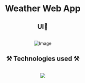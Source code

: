 <h1 align="center">Weather Web App</h1>
<h2 align="center">UI📸</h2>
<br/>
<div align="center">
<img src="https://github.com/user-attachments/assets/04e0fb2a-8e8c-4feb-99d9-9d503d0cfb57" alt="Image" />
</div>
<h2 align="center">⚒️ Technologies used ⚒️</h2>
<br/>
<div align="center">
    <img src="https://skillicons.dev/icons?i=html,css,javascript,electron,vscode,github" />   
</div>

